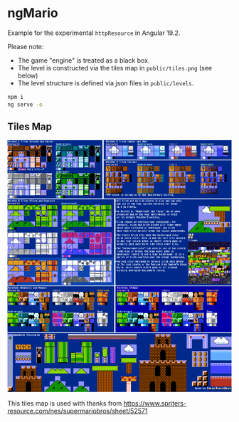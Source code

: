 # ngMario

Example for the experimental `httpResource` in Angular 19.2.

Please note:
- The game "engine" is treated as a black box.
- The level is constructed via the tiles map in `public/tiles.png` (see below)
- The level structure is defined via json files in `public/levels`.

```bash
npm i
ng serve -o
```

## Tiles Map

![Tiles](./public/tiles.png)

This tiles map is used with thanks from https://www.spriters-resource.com/nes/supermariobros/sheet/52571